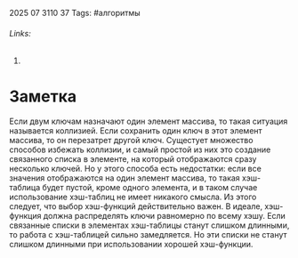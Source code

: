 2025 07 3110 37
Tags: #алгоритмы 
###### Links: 
1) 
# Заметка
Если двум ключам назначают один элемент массива, то  такая ситуация называется коллизией. Если сохранить один ключ в этот элемент массива, то он перезатрет другой ключ.
Сущестует множество способов избежать коллизии, и самый простой из них это создание связанного списка в элементе, на который отображаются сразу несколько ключей. Но у этого способа есть недостатки: если все значения отображаются на один элемент массива, то такая хэш-таблица будет пустой, кроме одного элемента, и в таком случае использование хэш-таблиц не имеет никакого смысла.
Из этого следует, что выбор хэш-функций действительно важен. В идеале, хэш-функция должна распределять ключи равномерно по всему хэшу. Если связанные списки в элементах хэш-таблицы станут слишком длинными, то работа с хэш-таблицей сильно замедляется. Но эти списки не станут слишком длинными при использовании хорошей хэш-функции.
